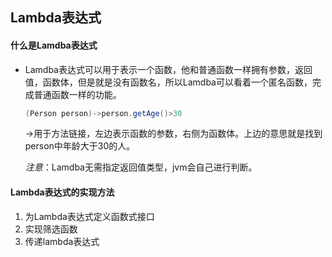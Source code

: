 ## Lambda表达式

#### 什么是Lamdba表达式

- Lamdba表达式可以用于表示一个函数，他和普通函数一样拥有参数，返回值，函数体，但是就是没有函数名，所以Lamdba可以看着一个匿名函数，完成普通函数一样的功能。

  ```java
  (Person person)->person.getAge()>30
  ```

  ->用于方法链接，左边表示函数的参数，右侧为函数体。上边的意思就是找到person中年龄大于30的人。

  *注意*：Lamdba无需指定返回值类型，jvm会自己进行判断。

  

#### Lambda表达式的实现方法

1. 为Lambda表达式定义函数式接口
2. 实现筛选函数
3. 传递lambda表达式